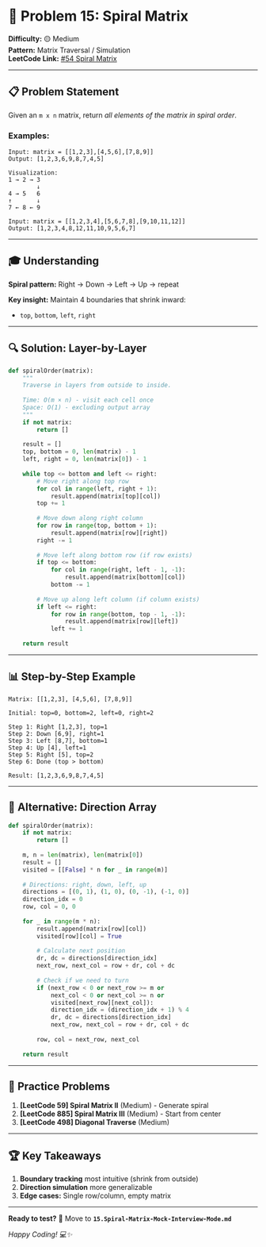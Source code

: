# 🎯 Problem 15: Spiral Matrix

**Difficulty:** 🟡 Medium  
**Pattern:** Matrix Traversal / Simulation  
**LeetCode Link:** [#54 Spiral Matrix](https://leetcode.com/problems/spiral-matrix/)

---

## 📋 Problem Statement

Given an `m x n` matrix, return *all elements of the matrix in spiral order*.

### Examples:

```
Input: matrix = [[1,2,3],[4,5,6],[7,8,9]]
Output: [1,2,3,6,9,8,7,4,5]

Visualization:
1 → 2 → 3
        ↓
4 → 5   6
↑       ↓
7 ← 8 ← 9

Input: matrix = [[1,2,3,4],[5,6,7,8],[9,10,11,12]]
Output: [1,2,3,4,8,12,11,10,9,5,6,7]
```

---

## 🎓 Understanding

**Spiral pattern:** Right → Down → Left → Up → repeat

**Key insight:** Maintain 4 boundaries that shrink inward:
- `top`, `bottom`, `left`, `right`

---

## 🔍 Solution: Layer-by-Layer

```python
def spiralOrder(matrix):
    """
    Traverse in layers from outside to inside.
    
    Time: O(m × n) - visit each cell once
    Space: O(1) - excluding output array
    """
    if not matrix:
        return []
    
    result = []
    top, bottom = 0, len(matrix) - 1
    left, right = 0, len(matrix[0]) - 1
    
    while top <= bottom and left <= right:
        # Move right along top row
        for col in range(left, right + 1):
            result.append(matrix[top][col])
        top += 1
        
        # Move down along right column
        for row in range(top, bottom + 1):
            result.append(matrix[row][right])
        right -= 1
        
        # Move left along bottom row (if row exists)
        if top <= bottom:
            for col in range(right, left - 1, -1):
                result.append(matrix[bottom][col])
            bottom -= 1
        
        # Move up along left column (if column exists)
        if left <= right:
            for row in range(bottom, top - 1, -1):
                result.append(matrix[row][left])
            left += 1
    
    return result
```

---

## 📊 Step-by-Step Example

```
Matrix: [[1,2,3], [4,5,6], [7,8,9]]

Initial: top=0, bottom=2, left=0, right=2

Step 1: Right [1,2,3], top=1
Step 2: Down [6,9], right=1
Step 3: Left [8,7], bottom=1
Step 4: Up [4], left=1
Step 5: Right [5], top=2
Step 6: Done (top > bottom)

Result: [1,2,3,6,9,8,7,4,5]
```

---

## 🔄 Alternative: Direction Array

```python
def spiralOrder(matrix):
    if not matrix:
        return []
    
    m, n = len(matrix), len(matrix[0])
    result = []
    visited = [[False] * n for _ in range(m)]
    
    # Directions: right, down, left, up
    directions = [(0, 1), (1, 0), (0, -1), (-1, 0)]
    direction_idx = 0
    row, col = 0, 0
    
    for _ in range(m * n):
        result.append(matrix[row][col])
        visited[row][col] = True
        
        # Calculate next position
        dr, dc = directions[direction_idx]
        next_row, next_col = row + dr, col + dc
        
        # Check if we need to turn
        if (next_row < 0 or next_row >= m or 
            next_col < 0 or next_col >= n or 
            visited[next_row][next_col]):
            direction_idx = (direction_idx + 1) % 4
            dr, dc = directions[direction_idx]
            next_row, next_col = row + dr, col + dc
        
        row, col = next_row, next_col
    
    return result
```

---

## 🎯 Practice Problems

1. **[LeetCode 59] Spiral Matrix II** (Medium) - Generate spiral
2. **[LeetCode 885] Spiral Matrix III** (Medium) - Start from center
3. **[LeetCode 498] Diagonal Traverse** (Medium)

---

## 🏆 Key Takeaways

1. **Boundary tracking** most intuitive (shrink from outside)
2. **Direction simulation** more generalizable
3. **Edge cases:** Single row/column, empty matrix

---

**Ready to test?** 🚀 Move to **`15.Spiral-Matrix-Mock-Interview-Mode.md`**

*Happy Coding! 💻✨*
